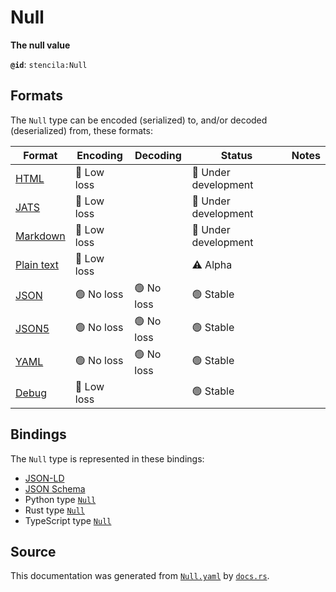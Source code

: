 # Null

**The null value**

**`@id`**: `stencila:Null`

## Formats

The `Null` type can be encoded (serialized) to, and/or decoded (deserialized) from, these formats:

| Format                                                                                        | Encoding      | Decoding     | Status                 | Notes |
| --------------------------------------------------------------------------------------------- | ------------- | ------------ | ---------------------- | ----- |
| [HTML](https://github.com/stencila/stencila/blob/main/docs/reference/formats/html.md)         | 🔷 Low loss    |              | 🚧 Under development    |       |
| [JATS](https://github.com/stencila/stencila/blob/main/docs/reference/formats/jats.md)         | 🔷 Low loss    |              | 🚧 Under development    |       |
| [Markdown](https://github.com/stencila/stencila/blob/main/docs/reference/formats/markdown.md) | 🔷 Low loss    |              | 🚧 Under development    |       |
| [Plain text](https://github.com/stencila/stencila/blob/main/docs/reference/formats/text.md)   | 🔷 Low loss    |              | ⚠️ Alpha               |       |
| [JSON](https://github.com/stencila/stencila/blob/main/docs/reference/formats/json.md)         | 🟢 No loss     | 🟢 No loss    | 🟢 Stable               |       |
| [JSON5](https://github.com/stencila/stencila/blob/main/docs/reference/formats/json5.md)       | 🟢 No loss     | 🟢 No loss    | 🟢 Stable               |       |
| [YAML](https://github.com/stencila/stencila/blob/main/docs/reference/formats/yaml.md)         | 🟢 No loss     | 🟢 No loss    | 🟢 Stable               |       |
| [Debug](https://github.com/stencila/stencila/blob/main/docs/reference/formats/debug.md)       | 🔷 Low loss    |              | 🟢 Stable               |       |

## Bindings

The `Null` type is represented in these bindings:

- [JSON-LD](https://stencila.dev/Null.jsonld)
- [JSON Schema](https://stencila.dev/Null.schema.json)
- Python type [`Null`](https://github.com/stencila/stencila/blob/main/python/python/stencila/types/null.py)
- Rust type [`Null`](https://github.com/stencila/stencila/blob/main/rust/schema/src/types/null.rs)
- TypeScript type [`Null`](https://github.com/stencila/stencila/blob/main/typescript/src/types/Null.ts)

## Source

This documentation was generated from [`Null.yaml`](https://github.com/stencila/stencila/blob/main/schema/Null.yaml) by [`docs.rs`](https://github.com/stencila/stencila/blob/main/rust/schema-gen/src/docs.rs).